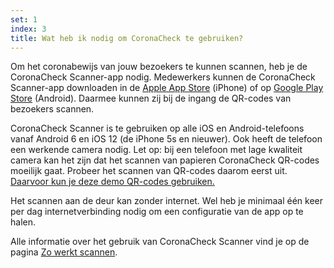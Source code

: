 ```yaml
---
set: 1
index: 3
title: Wat heb ik nodig om CoronaCheck te gebruiken?
---
```

Om het coronabewijs van jouw bezoekers te kunnen scannen, heb je de CoronaCheck Scanner-app nodig. Medewerkers kunnen de CoronaCheck Scanner-app downloaden in de [Apple App Store](https://apps.apple.com/nl/app/coronacheck/id1548269870) (iPhone) of op [Google Play Store](https://play.google.com/store/apps/details?id=nl.rijksoverheid.ctr.holder) (Android). Daarmee kunnen zij bij de ingang de QR-codes van bezoekers scannen.

CoronaCheck Scanner is te gebruiken op alle iOS en Android-telefoons vanaf Android 6 en iOS 12 (de iPhone 5s en nieuwer). Ook heeft de telefoon een werkende camera nodig. Let op: bij een telefoon met lage kwaliteit camera kan het zijn dat het scannen van papieren CoronaCheck QR-codes moeilijk gaat. Probeer het scannen van QR-codes daarom eerst uit. [Daarvoor kun je deze demo QR-codes gebruiken.](/nl/scanner/uitproberen)

Het scannen aan de deur kan zonder internet. Wel heb je minimaal één keer per dag internetverbinding nodig om een configuratie van de app op te halen.

Alle informatie over het gebruik van CoronaCheck Scanner vind je op de pagina [Zo werkt scannen](/nl/scanner/zo-werkt-scannen).
